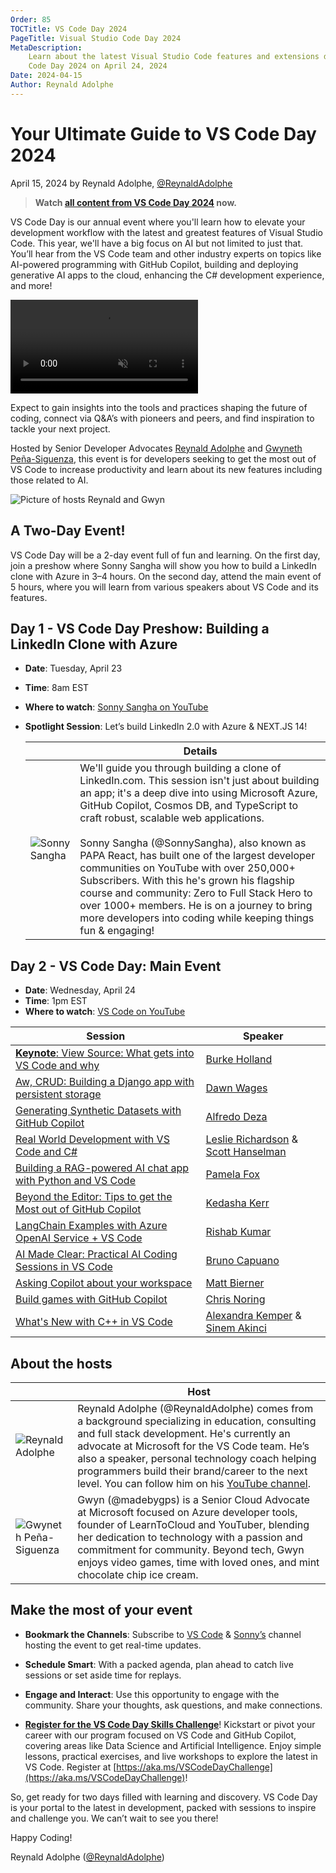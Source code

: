 ```yaml
---
Order: 85
TOCTitle: VS Code Day 2024
PageTitle: Visual Studio Code Day 2024
MetaDescription:
    Learn about the latest Visual Studio Code features and extensions during VS
    Code Day 2024 on April 24, 2024
Date: 2024-04-15
Author: Reynald Adolphe
---
```


# Your Ultimate Guide to VS Code Day 2024

April 15, 2024 by Reynald Adolphe,
[@ReynaldAdolphe](https://twitter.com/ReynaldAdolphe)

> **Watch
> [all content from VS Code Day 2024](https://youtube.com/live/iCDfAC4f25w)
> now.**

VS Code Day is our annual event where you'll learn how to elevate your
development workflow with the latest and greatest features of Visual Studio
Code. This year, we'll have a big focus on AI but not limited to just that.
You’ll hear from the VS Code team and other industry experts on topics like
AI-powered programming with GitHub Copilot, building and deploying generative AI
apps to the cloud, enhancing the C# development experience, and more!

<video src="VS Code Day - Promo.mp4" title="VS Code Day 2024 Promotion video" autoplay muted loop controls></video>

Expect to gain insights into the tools and practices shaping the future of
coding, connect via Q&A’s with pioneers and peers, and find inspiration to
tackle your next project.

Hosted by Senior Developer Advocates
[Reynald Adolphe](https://aka.ms/Reynald-YT) and
[Gwyneth Peña-Siguenza](https://twitter.com/madebygps), this event is for
developers seeking to get the most out of VS Code to increase productivity and
learn about its new features including those related to AI.

![Picture of hosts Reynald and Gwyn](Reynald-Gwyn.jpg)

## A Two-Day Event!

VS Code Day will be a 2-day event full of fun and learning. On the first day,
join a preshow where Sonny Sangha will show you how to build a LinkedIn clone
with Azure in 3–4 hours. On the second day, attend the main event of 5 hours,
where you will learn from various speakers about VS Code and its features.

## Day 1 - VS Code Day Preshow: Building a LinkedIn Clone with Azure

-   **Date**: Tuesday, April 23
-   **Time**: 8am EST
-   **Where to watch**:
    [Sonny Sangha on YouTube](https://www.youtube.com/@SonnySangha)
-   **Spotlight Session**: Let’s build LinkedIn 2.0 with Azure & NEXT.JS 14!

    |                                   | Details                                                                                                                                                                                                                                                                                                                                                                                                                                                                                                                                                                                                       |
    | --------------------------------- | ------------------------------------------------------------------------------------------------------------------------------------------------------------------------------------------------------------------------------------------------------------------------------------------------------------------------------------------------------------------------------------------------------------------------------------------------------------------------------------------------------------------------------------------------------------------------------------------------------------- |
    | ![Sonny Sangha](Sonny_Sangha.jpg) | We'll guide you through building a clone of LinkedIn.com. This session isn't just about building an app; it's a deep dive into using Microsoft Azure, GitHub Copilot, Cosmos DB, and TypeScript to craft robust, scalable web applications.<br/><br/>Sonny Sangha (@SonnySangha), also known as PAPA React, has built one of the largest developer communities on YouTube with over 250,000+ Subscribers. With this he's grown his flagship course and community: Zero to Full Stack Hero to over 1000+ members. He is on a journey to bring more developers into coding while keeping things fun & engaging! |

## Day 2 - VS Code Day: Main Event

-   **Date**: Wednesday, April 24
-   **Time**: 1pm EST
-   **Where to watch**: [VS Code on YouTube](https://www.youtube.com/@code)

| Session                                                                                   | Speaker                                                                                                     |
| ----------------------------------------------------------------------------------------- | ----------------------------------------------------------------------------------------------------------- |
| [**Keynote**: View Source: What gets into VS Code and why](https://aka.ms/vscd-holland)   | [Burke Holland](https://twitter.com/burkeholland)                                                           |
| [Aw, CRUD: Building a Django app with persistent storage](https://aka.ms/vscd-wages)      | [Dawn Wages](http://@BajoranEngineer)                                                                       |
| [Generating Synthetic Datasets with GitHub Copilot](https://aka.ms/vscd-deza)             | [Alfredo Deza](https://www.linkedin.com/in/alfredodeza/)                                                    |
| [Real World Development with VS Code and C#](https://aka.ms/Vscd-hr)                      | [Leslie Richardson](https://twitter.com/lyrichardson01) & [Scott Hanselman](https://twitter.com/shanselman) |
| [Building a RAG-powered AI chat app with Python and VS Code](https://aka.ms/Vscd-fox)     | [Pamela Fox](https://twitter.com/pamelafox)                                                                 |
| [Beyond the Editor: Tips to get the Most out of GitHub Copilot](https://aka.ms/vscd-kerr) | [Kedasha Kerr](https://twitter.com/itsthatladydev)                                                          |
| [LangChain Examples with Azure OpenAI Service + VS Code](https://aka.ms/vscd-kumar)       | [Rishab Kumar](https://twitter.com/rishabincloud)                                                           |
| [AI Made Clear: Practical AI Coding Sessions in VS Code](https://aka.ms/vscd-capuano)     | [Bruno Capuano](https://twitter.com/elbruno)                                                                |
| [Asking Copilot about your workspace](https://aka.ms/vscd-bierner)                        | [Matt Bierner](https://twitter.com/mattbierner)                                                             |
| [Build games with GitHub Copilot](https://aka.ms/vscd-noring)                             | [Chris Noring](https://twitter.com/chris_noring)                                                            |
| [What's New with C++ in VS Code](https://aka.ms/vscd-ka)                                  | [Alexandra Kemper](https://twitter.com/AlexandraKemper) & [Sinem Akinci](https://twitter.com/sinem__akinci) |

## About the hosts

|                                    | Host                                                                                                                                                                                                                                                                                                                                                                             |
| ---------------------------------- | -------------------------------------------------------------------------------------------------------------------------------------------------------------------------------------------------------------------------------------------------------------------------------------------------------------------------------------------------------------------------------- |
| ![Reynald Adolphe](Reynald.jpg)    | Reynald Adolphe (@ReynaldAdolphe) comes from a background specializing in education, consulting and full stack development. He's currently an advocate at Microsoft for the VS Code team. He’s also a speaker, personal technology coach helping programmers build their brand/career to the next level. You can follow him on his [YouTube channel](https://aka.ms/Reynald-YT). |
| ![Gwyneth Peña-Siguenza](Gwyn.jpg) | Gwyn (@madebygps) is a Senior Cloud Advocate at Microsoft focused on Azure developer tools, founder of LearnToCloud and YouTuber, blending her dedication to technology with a passion and commitment for community. Beyond tech, Gwyn enjoys video games, time with loved ones, and mint chocolate chip ice cream.                                                              |

## Make the most of your event

-   **Bookmark the Channels**: Subscribe to
    [VS Code](https://aka.ms/vscodeday-b-code) &
    [Sonny’s](https://aka.ms/vscodeday-b-sonny) channel hosting the event to get
    real-time updates.

-   **Schedule Smart**: With a packed agenda, plan ahead to catch live sessions
    or set aside time for replays.

-   **Engage and Interact**: Use this opportunity to engage with the community.
    Share your thoughts, ask questions, and make connections.

-   **[Register for the VS Code Day Skills Challenge](https://aka.ms/VSCodeDayCSC)**!
    Kickstart or pivot your career with our program focused on VS Code and
    GitHub Copilot, covering areas like Data Science and Artificial
    Intelligence. Enjoy simple lessons, practical exercises, and live workshops
    to explore the latest in VS Code. Register at
    [https://aka.ms/VSCodeDayChallenge](https://aka.ms/VSCodeDayChallenge)!

So, get ready for two days filled with learning and discovery. VS Code Day is
your portal to the latest in development, packed with sessions to inspire and
challenge you. We can’t wait to see you there!

Happy Coding!

Reynald Adolphe ([@ReynaldAdolphe](https://twitter.com/ReynaldAdolphe))
